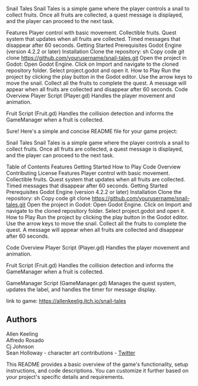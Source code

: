 Snail Tales
Snail Tales is a simple game where the player controls a snail to collect fruits. Once all fruits are collected, a quest message is displayed, and the player can proceed to the next task.

Features
Player control with basic movement.
Collectible fruits.
Quest system that updates when all fruits are collected.
Timed messages that disappear after 60 seconds.
Getting Started
Prerequisites
Godot Engine (version 4.2.2 or later)
Installation
Clone the repository:
sh
Copy code
git clone https://github.com/yourusername/snail-tales.git
Open the project in Godot:
Open Godot Engine.
Click on Import and navigate to the cloned repository folder.
Select project.godot and open it.
How to Play
Run the project by clicking the play button in the Godot editor.
Use the arrow keys to move the snail.
Collect all the fruits to complete the quest.
A message will appear when all fruits are collected and disappear after 60 seconds.
Code Overview
Player Script (Player.gd)
Handles the player movement and animation.


Fruit Script (Fruit.gd)
Handles the collision detection and informs the GameManager when a fruit is collected.


Sure! Here's a simple and concise README file for your game project:

Snail Tales
Snail Tales is a simple game where the player controls a snail to collect fruits. Once all fruits are collected, a quest message is displayed, and the player can proceed to the next task.

Table of Contents
Features
Getting Started
How to Play
Code Overview
Contributing
License
Features
Player control with basic movement.
Collectible fruits.
Quest system that updates when all fruits are collected.
Timed messages that disappear after 60 seconds.
Getting Started
Prerequisites
Godot Engine (version 4.2.2 or later)
Installation
Clone the repository:
sh
Copy code
git clone https://github.com/yourusername/snail-tales.git
Open the project in Godot:
Open Godot Engine.
Click on Import and navigate to the cloned repository folder.
Select project.godot and open it.
How to Play
Run the project by clicking the play button in the Godot editor.
Use the arrow keys to move the snail.
Collect all the fruits to complete the quest.
A message will appear when all fruits are collected and disappear after 60 seconds.

Code Overview
Player Script (Player.gd)
Handles the player movement and animation.

Fruit Script (Fruit.gd)
Handles the collision detection and informs the GameManager when a fruit is collected.

GameManager Script (GameManager.gd)
Manages the quest system, updates the label, and handles the timer for message display.

link to game:
https://allenkeelig.itch.io/snail-tales

## Authors

Allen Keeling  
Alfredo Rosado  
Cj Johnson  
Sean Holloway - character art contributions - [Twitter](https://x.com/The_LobsterUni2)  

This README provides a basic overview of the game's functionality, setup instructions, and code descriptions. You can customize it further based on your project's specific details and requirements.
